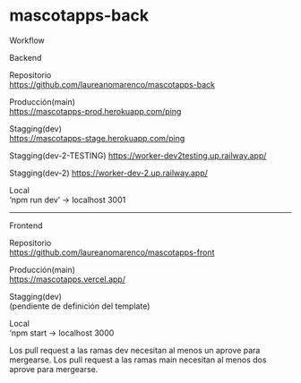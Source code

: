 # mascotapps-back

Workflow

Backend

Repositorio              
https://github.com/laureanomarenco/mascotapps-back

Producción(main)          
https://mascotapps-prod.herokuapp.com/ping

Stagging(dev)             
https://mascotapps-stage.herokuapp.com/ping 

Stagging(dev-2-TESTING)
https://worker-dev2testing.up.railway.app/

Stagging(dev-2)
https://worker-dev-2.up.railway.app/

Local                     
‘npm run dev’  → localhost 3001

--------

Frontend

Repositorio               
https://github.com/laureanomarenco/mascotapps-front

Producción(main)          
https://mascotapps.vercel.app/

Stagging(dev)             
(pendiente de definición del template)

Local                     
‘npm start  → localhost 3000

Los pull request a las ramas dev necesitan al menos un aprove para mergearse.
Los pull request a las ramas main necesitan al menos dos aprove para mergearse.
